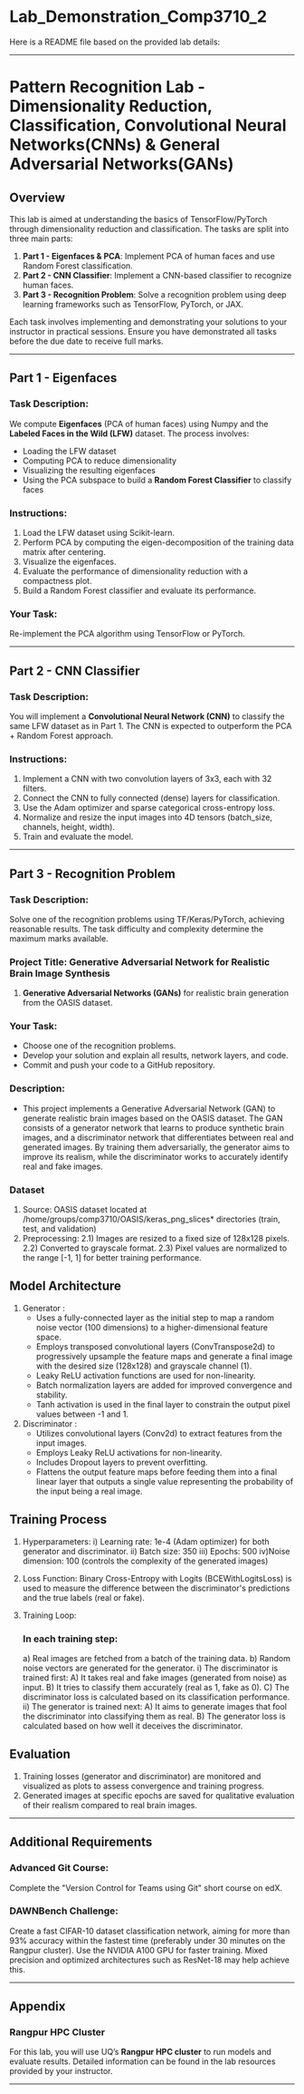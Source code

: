 # Lab_Demonstration_Comp3710_2

Here is a README file based on the provided lab details:

---

# Pattern Recognition Lab - Dimensionality Reduction, Classification, Convolutional Neural Networks(CNNs) & General Adversarial Networks(GANs)

## Overview

This lab is aimed at understanding the basics of TensorFlow/PyTorch through dimensionality reduction and classification. The tasks are split into three main parts:

1. **Part 1 - Eigenfaces & PCA**: Implement PCA of human faces and use Random Forest classification.
2. **Part 2 - CNN Classifier**: Implement a CNN-based classifier to recognize human faces.
3. **Part 3 - Recognition Problem**: Solve a recognition problem using deep learning frameworks such as TensorFlow, PyTorch, or JAX.

Each task involves implementing and demonstrating your solutions to your instructor in practical sessions. Ensure you have demonstrated all tasks before the due date to receive full marks.

---

## Part 1 - Eigenfaces

### Task Description:
We compute **Eigenfaces** (PCA of human faces) using Numpy and the **Labeled Faces in the Wild (LFW)** dataset. The process involves:

- Loading the LFW dataset
- Computing PCA to reduce dimensionality
- Visualizing the resulting eigenfaces
- Using the PCA subspace to build a **Random Forest Classifier** to classify faces

### Instructions:
1. Load the LFW dataset using Scikit-learn.
2. Perform PCA by computing the eigen-decomposition of the training data matrix after centering.
3. Visualize the eigenfaces.
4. Evaluate the performance of dimensionality reduction with a compactness plot.
5. Build a Random Forest classifier and evaluate its performance.

### Your Task:
Re-implement the PCA algorithm using TensorFlow or PyTorch.

---

## Part 2 - CNN Classifier

### Task Description:
You will implement a **Convolutional Neural Network (CNN)** to classify the same LFW dataset as in Part 1. The CNN is expected to outperform the PCA + Random Forest approach.

### Instructions:
1. Implement a CNN with two convolution layers of 3x3, each with 32 filters.
2. Connect the CNN to fully connected (dense) layers for classification.
3. Use the Adam optimizer and sparse categorical cross-entropy loss.
4. Normalize and resize the input images into 4D tensors (batch_size, channels, height, width).
5. Train and evaluate the model.

---

## Part 3 - Recognition Problem

### Task Description:
Solve one of the recognition problems using TF/Keras/PyTorch, achieving reasonable results. The task difficulty and complexity determine the maximum marks available.

### Project Title: Generative Adversarial Network for Realistic Brain Image Synthesis
1. **Generative Adversarial Networks (GANs)** for realistic brain generation from the OASIS dataset.

### Your Task:
- Choose one of the recognition problems.
- Develop your solution and explain all results, network layers, and code.
- Commit and push your code to a GitHub repository.

### Description:
- This project implements a Generative Adversarial Network (GAN) to generate realistic brain images based on the OASIS dataset. The GAN consists of a generator network that learns to produce synthetic brain images, and a discriminator network that differentiates between real and generated images. By training them adversarially, the generator aims to improve its realism, while the discriminator works to accurately identify real and fake images.

### Dataset

1) Source: OASIS dataset located at /home/groups/comp3710/OASIS/keras_png_slices* directories (train, test, and validation)
2) Preprocessing:
   2.1) Images are resized to a fixed size of 128x128 pixels.
   2.2) Converted to grayscale format.
   2.3) Pixel values are normalized to the range [-1, 1] for better training performance.

## Model Architecture
1) Generator :
   - Uses a fully-connected layer as the initial step to map a random noise vector (100 dimensions) to a higher-dimensional feature space.
   - Employs transposed convolutional layers (ConvTranspose2d) to progressively upsample the feature maps and generate a final image with the desired size (128x128) and grayscale channel (1).
   - Leaky ReLU activation functions are used for non-linearity.
   - Batch normalization layers are added for improved convergence and stability.
   - Tanh activation is used in the final layer to constrain the output pixel values between -1 and 1.
2) Discriminator :
   - Utilizes convolutional layers (Conv2d) to extract features from the input images.
   - Employs Leaky ReLU activations for non-linearity.
   - Includes Dropout layers to prevent overfitting.
   - Flattens the output feature maps before feeding them into a final linear layer that outputs a single value representing the probability of the input being a real image.

## Training Process

1) Hyperparameters:
       i) Learning rate: 1e-4 (Adam optimizer) for both generator and discriminator.
      ii) Batch size: 350
     iii) Epochs: 500
      iv)Noise dimension: 100 (controls the complexity of the generated images)
   
2) Loss Function: Binary Cross-Entropy with Logits (BCEWithLogitsLoss) is used to measure the difference between the discriminator's predictions and the true labels (real or fake).

3) Training Loop:
   ### In each training step:
      a) Real images are fetched from a batch of the training data.
      b) Random noise vectors are generated for the generator.
         i) The discriminator is trained first:
            A) It takes real and fake images (generated from noise) as input.
            B) It tries to classify them accurately (real as 1, fake as 0).
            C) The discriminator loss is calculated based on its classification performance.
         ii) The generator is trained next:
            A) It aims to generate images that fool the discriminator into classifying them as real.
            B) The generator loss is calculated based on how well it deceives the discriminator.

## Evaluation
1) Training losses (generator and discriminator) are monitored and visualized as plots to assess convergence and training progress.
2) Generated images at specific epochs are saved for qualitative evaluation of their realism compared to real brain images.
---

## Additional Requirements

### Advanced Git Course:
Complete the "Version Control for Teams using Git" short course on edX.

### DAWNBench Challenge:
Create a fast CIFAR-10 dataset classification network, aiming for more than 93% accuracy within the fastest time (preferably under 30 minutes on the Rangpur cluster). Use the NVIDIA A100 GPU for faster training. Mixed precision and optimized architectures such as ResNet-18 may help achieve this.

---

## Appendix

### Rangpur HPC Cluster
For this lab, you will use UQ’s **Rangpur HPC cluster** to run models and evaluate results. Detailed information can be found in the lab resources provided by your instructor.

---


